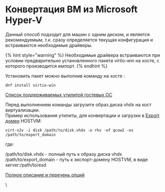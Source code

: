 # Конвертация ВМ из Microsoft Hyper-V

Данный способ подходит для машин с одним диском, и является рекомендуемым, т.к. сразу определяется текущая конфигурация и встраиваются необходимые драйверы.

{% hint style="warning" %}
Необходимые драйвера встраиваются при условии предварительно установленного пакета virtio-win на хосте, с которого производится импорт.
{% endhint %}

Установить пакет можно выполнив команду на хосте :

```
dnf install virtio-win
```

[Список поддерживаемых утилитой гостевых ОС](https://libguestfs.org/virt-v2v-support.1.html)

Перед выполнением команды загрузите образ диска vhdx на хост виртуализации.\
Пример использования утилиты, для конвертации и загрузки в [Export домен](../export-domain.md) HOSTVM:

`virt-v2v -i disk /path/to/disk.vhdx -o rhv -of qcow2 -os /path/to/export_domain`

где:

/path/to/disk.vhdx - полный путь к образу диска vhdx\
/path/to/export\_domain - путь к экспорт-домену HOSTVM, в виде server:/path/to/esd

[Полное описание и перечень опций](https://libguestfs.org/virt-v2v.1.html)

\
